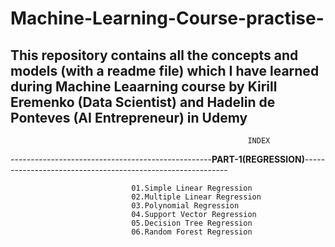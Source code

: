 # Machine-Learning-Course-practise-
This repository contains all the concepts and models (with a readme file) which I have learned during Machine Leaarning course by Kirill Eremenko (Data Scientist)  and Hadelin de Ponteves (AI Entrepreneur) in Udemy
----------------------------------------------------------------------------------------------------------------------------------


                                                         INDEX
                                                                                                                                   
--------------------------------------------------**PART-1(REGRESSION)**-----------------------------------------------------------
                                                   
                               01.Simple Linear Regression
                               02.Multiple Linear Regression
                               03.Polynomial Regression
                               04.Support Vector Regression
                               05.Decision Tree Regression
                               06.Random Forest Regression
                                                    
